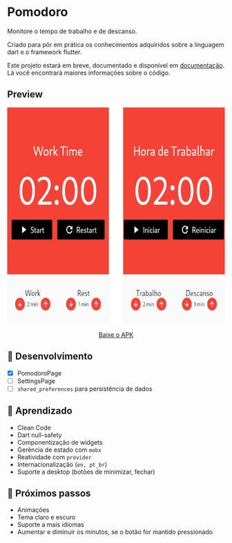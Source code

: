 # Pomodoro

Monitore o tempo de trabalho e de descanso.

Criado para pôr em prática os conhecimentos adquiridos sobre a linguagem dart e o framework flutter.

Este projeto estará em breve, documentado e disponível em [documentação](https://andremeireles.github.io/pomodoro/doc/api/index.html). Lá você encontrará maiores informações sobre o código.

## Preview

<p align="center">
  <img height="500" src="assets/readme/pomodoroPage.png" alt="PomodoroPage">
</p>

<p align="center">
  <a href="https://github.com/andremeireles/pomodoro/packages/pomodoro.apk">Baixe o APK</a>
</p>

## 💬 Desenvolvimento

- [x] PomodoroPage
- [ ] SettingsPage
- [ ] `shared_preferences` para persistência de dados

## 🔭 Aprendizado

- Clean Code
- Dart null-safety
- Componentização de widgets
- Gerência de estado com `mobx`
- Reatividade com `provider`
- Internacionalização (`en, pt_br`)
- Suporte a desktop (botões de minimizar, fechar)

## 🌱 Próximos passos

- Animações
- Tema claro e escuro
- Suporte a mais idiomas
- Aumentar e diminuir os minutos, se o botão for mantido pressionado

